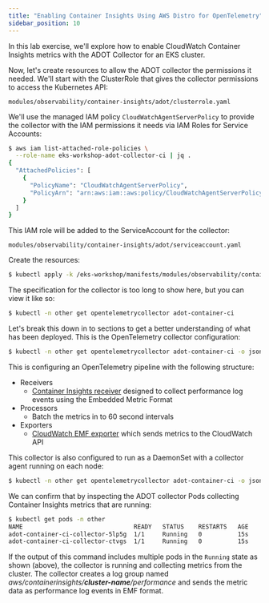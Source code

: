 ```yaml
---
title: "Enabling Container Insights Using AWS Distro for OpenTelemetry"
sidebar_position: 10
---
```


In this lab exercise, we'll explore how to enable CloudWatch Container Insights metrics with the ADOT Collector for an EKS cluster.

Now, let's create resources to allow the ADOT collector the permissions it needed. We'll start with the ClusterRole that gives the collector permissions to access the Kubernetes API:

```file
modules/observability/container-insights/adot/clusterrole.yaml
```

We'll use the managed IAM policy `CloudWatchAgentServerPolicy` to provide the collector with the IAM permissions it needs via IAM Roles for Service Accounts:

```bash
$ aws iam list-attached-role-policies \
  --role-name eks-workshop-adot-collector-ci | jq .
{
  "AttachedPolicies": [
    {
      "PolicyName": "CloudWatchAgentServerPolicy",
      "PolicyArn": "arn:aws:iam::aws:policy/CloudWatchAgentServerPolicy"
    }
  ]
}
```

This IAM role will be added to the ServiceAccount for the collector:

```file
modules/observability/container-insights/adot/serviceaccount.yaml
```

Create the resources:

```bash
$ kubectl apply -k /eks-workshop/manifests/modules/observability/container-insights/adot
```

The specification for the collector is too long to show here, but you can view it like so:

```bash
$ kubectl -n other get opentelemetrycollector adot-container-ci
```

Let's break this down in to sections to get a better understanding of what has been deployed. This is the OpenTelemetry collector configuration:

```bash
$ kubectl -n other get opentelemetrycollector adot-container-ci -o jsonpath='{.spec.config}'
```

This is configuring an OpenTelemetry pipeline with the following structure:

* Receivers
  - [Container Insights receiver](https://github.com/open-telemetry/opentelemetry-collector-contrib/blob/main/receiver/awscontainerinsightreceiver/README.md) designed to collect performance log events using the Embedded Metric Format
* Processors
  - Batch the metrics in to 60 second intervals
* Exporters
  - [CloudWatch EMF exporter](https://github.com/open-telemetry/opentelemetry-collector-contrib/blob/main/exporter/awsemfexporter/README.md) which sends metrics to the CloudWatch API

This collector is also configured to run as a DaemonSet with a collector agent running on each node:

```bash
$ kubectl -n other get opentelemetrycollector adot-container-ci -o jsonpath='{.spec.mode}{"\n"}'
```

We can confirm that by inspecting the ADOT collector Pods collecting Container Insights metrics that are running:

```bash
$ kubectl get pods -n other
NAME                               READY   STATUS    RESTARTS   AGE
adot-container-ci-collector-5lp5g  1/1     Running   0          15s
adot-container-ci-collector-ctvgs  1/1     Running   0          15s
```

If the output of this command includes multiple pods in the `Running` state as shown (above), the collector is running and collecting metrics from the cluster. The collector creates a log group named *aws/containerinsights/**cluster-name**/performance* and sends the metric data as performance log events in EMF format.
